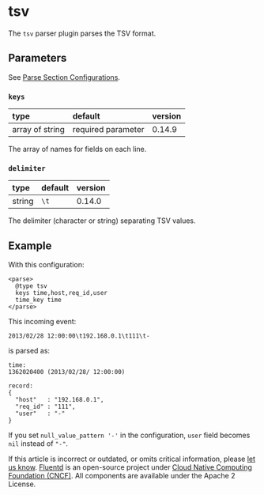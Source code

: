 # tsv

The `tsv` parser plugin parses the TSV format.

## Parameters

See [Parse Section Configurations](../configuration/parse-section.md).

### `keys`

| type | default | version |
| :--- | :--- | :--- |
| array of string | required parameter | 0.14.9 |

The array of names for fields on each line.

### `delimiter`

| type | default | version |
| :--- | :--- | :--- |
| string | `\t` | 0.14.0 |

The delimiter \(character or string\) separating TSV values.

## Example

With this configuration:

```text
<parse>
  @type tsv
  keys time,host,req_id,user
  time_key time
</parse>
```

This incoming event:

```text
2013/02/28 12:00:00\t192.168.0.1\t111\t-
```

is parsed as:

```text
time:
1362020400 (2013/02/28/ 12:00:00)

record:
{
  "host"   : "192.168.0.1",
  "req_id" : "111",
  "user"   : "-"
}
```

If you set `null_value_pattern '-'` in the configuration, `user` field becomes `nil` instead of `"-"`.

If this article is incorrect or outdated, or omits critical information, please [let us know](https://github.com/fluent/fluentd-docs-gitbook/issues?state=open). [Fluentd](http://www.fluentd.org/) is an open-source project under [Cloud Native Computing Foundation \(CNCF\)](https://cncf.io/). All components are available under the Apache 2 License.

